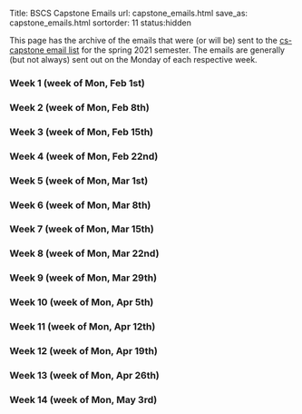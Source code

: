 Title: BSCS Capstone Emails
url: capstone_emails.html
save_as: capstone_emails.html
sortorder: 11
status:hidden

This page has the archive of the emails that were (or will be) sent to the [cs-capstone email list](https://lists.virginia.edu/sympa/info/cs-capstone) for the spring 2021 semester.  The emails are generally (but not always) sent out on the Monday of each respective week.


### <a name='week2'>Week 1 (week of Mon, Feb 1st)</a>

### <a name='week2'>Week 2 (week of Mon, Feb 8th)</a>

### <a name='week3'>Week 3 (week of Mon, Feb 15th)</a>

### <a name='week4'>Week 4 (week of Mon, Feb 22nd)</a>

### <a name='week5'>Week 5 (week of Mon, Mar 1st)</a>

### <a name='week6'>Week 6 (week of Mon, Mar 8th)</a>

### <a name='week7'>Week 7 (week of Mon, Mar 15th)</a>

### <a name='week8'>Week 8 (week of Mon, Mar 22nd)</a>

### <a name='week9'>Week 9 (week of Mon, Mar 29th)</a>

### <a name='week10'>Week 10 (week of Mon, Apr 5th)</a>

### <a name='week11'>Week 11 (week of Mon, Apr 12th)</a>

### <a name='week12'>Week 12 (week of Mon, Apr 19th)</a>

### <a name='week13'>Week 13 (week of Mon, Apr 26th)</a>

### <a name='week14'>Week 14 (week of Mon, May 3rd)</a>
